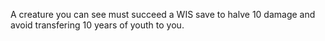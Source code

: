 A creature you can see must succeed a WIS save to halve 10 damage and avoid transfering 10 years of youth to you.